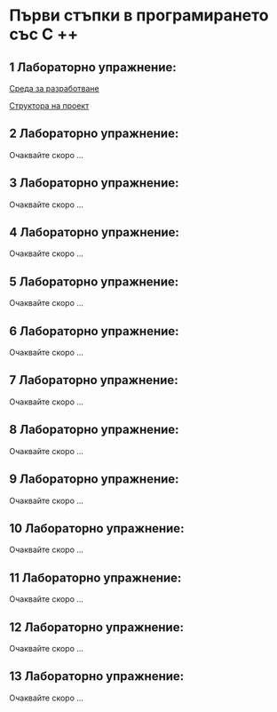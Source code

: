 # Първи стъпки в програмирането със C ++

## 1 Лабораторно упражнение:

[Среда за разработване](VisualStudio)

[Структора на проект](ProjectStructure)

## 2 Лабораторно упражнение:

Очаквайте скоро ...

## 3 Лабораторно упражнение:

Очаквайте скоро ...

## 4 Лабораторно упражнение:

Очаквайте скоро ...

## 5 Лабораторно упражнение:

Очаквайте скоро ...

## 6 Лабораторно упражнение:

Очаквайте скоро ...

## 7 Лабораторно упражнение:

Очаквайте скоро ...

## 8 Лабораторно упражнение:

Очаквайте скоро ...

## 9 Лабораторно упражнение:

Очаквайте скоро ...

## 10 Лабораторно упражнение:

Очаквайте скоро ...

## 11 Лабораторно упражнение:

Очаквайте скоро ...

## 12 Лабораторно упражнение:

Очаквайте скоро ...

## 13 Лабораторно упражнение:

Очаквайте скоро ...
